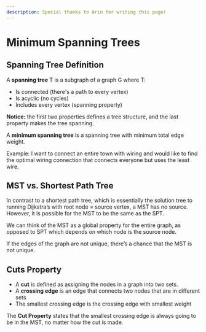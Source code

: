 ```yaml
---
description: Special thanks to Arin for writing this page!
---
```


# Minimum Spanning Trees

## Spanning Tree Definition

A **spanning tree** T is a subgraph of a graph G where T:

* Is connected \(there's a path to every vertex\)
* Is acyclic \(no cycles\)
* Includes every vertex \(spanning property\)

**Notice:** the first two properties defines a tree structure, and the last property makes the tree spanning.

A **minimum spanning tree** is a spanning tree with minimum total edge weight.

Example: I want to connect an entire town with wiring and would like to find the optimal wiring connection that connects everyone but uses the least wire.

## MST vs. Shortest Path Tree

In contrast to a shortest path tree, which is essentially the solution tree to running Dijkstra’s with root node = source vertex, a MST has no source. However, it is possible for the MST to be the same as the SPT.

We can think of the MST as a global property for the entire graph, as opposed to SPT which depends on which node is the source node.

If the edges of the graph are not unique, there’s a chance that the MST is not unique.

## Cuts Property

* A **cut** is defined as assigning the nodes in a graph into two sets. 
* A **crossing edge** is an edge that connects two nodes that are in different sets
* The smallest crossing edge is the crossing edge with smallest weight

The **Cut Property** states that the smallest crossing edge is always going to be in the MST, no matter how the cut is made.


